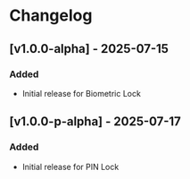 # Changelog

## [v1.0.0-alpha] - 2025-07-15
### Added
- Initial release for Biometric Lock

## [v1.0.0-p-alpha] - 2025-07-17
### Added
- Initial release for PIN Lock